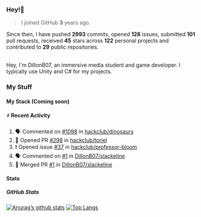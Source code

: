 ### Hey!👋
<!-- [![Banner](banner.png)](https://dillonb07.is-a.dev) -->


> I joined GitHub **3** years ago.

Since then, I have pushed **2993** commits, opened **128** issues, submitted **101** pull requests, received **45** stars across **122** personal projects and contributed to **29** public repositories.

<br>
Hey, I'm DillonB07, an immersive media student and game developer. I typically use Unity and C# for my projects.

<br>

### My Stuff

#### My Stack (Coming soon)

#### :zap: Recent Activity

<!--START_SECTION:activity-->
1. 🗣 Commented on [#1098](https://github.com/hackclub/dinosaurs/pull/1098#issuecomment-2360683257) in [hackclub/dinosaurs](https://github.com/hackclub/dinosaurs)
2. 💪 Opened PR [#298](https://github.com/hackclub/toriel/pull/298) in [hackclub/toriel](https://github.com/hackclub/toriel)
3. ❗ Opened issue [#37](https://github.com/hackclub/professor-bloom/issues/37) in [hackclub/professor-bloom](https://github.com/hackclub/professor-bloom)
4. 🗣 Commented on [#1](https://github.com/DillonB07/slackeline/pull/1#issuecomment-2336852409) in [DillonB07/slackeline](https://github.com/DillonB07/slackeline)
5. 🎉 Merged PR [#1](https://github.com/DillonB07/slackeline/pull/1) in [DillonB07/slackeline](https://github.com/DillonB07/slackeline)
<!--END_SECTION:activity-->

#### Stats

##### GitHub Stats
[![Anurag’s github stats](https://github-readme-stats.vercel.app/api?username=dillonb07&show_icons=true&theme=radical)](https://github.com/dillonb07)
[![Top Langs](https://github-readme-stats.vercel.app/api/top-langs/?username=dillonb07&layout=compact&theme=radical)](https://github.com/dillonb07)
